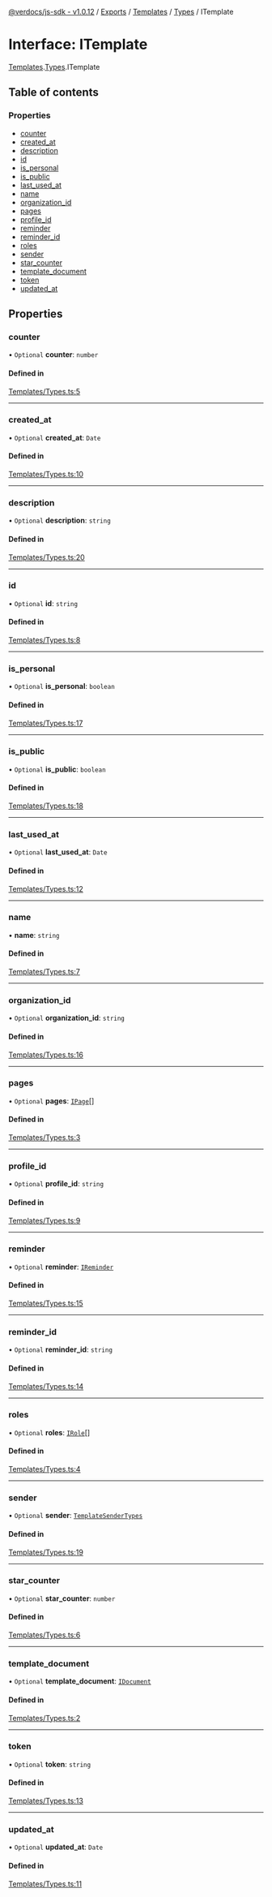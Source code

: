 [@verdocs/js-sdk - v1.0.12](../README.md) / [Exports](../modules.md) / [Templates](../modules/Templates.md) / [Types](../modules/Templates.Types.md) / ITemplate

# Interface: ITemplate

[Templates](../modules/Templates.md).[Types](../modules/Templates.Types.md).ITemplate

## Table of contents

### Properties

- [counter](Templates.Types.ITemplate.md#counter)
- [created_at](Templates.Types.ITemplate.md#created_at)
- [description](Templates.Types.ITemplate.md#description)
- [id](Templates.Types.ITemplate.md#id)
- [is_personal](Templates.Types.ITemplate.md#is_personal)
- [is_public](Templates.Types.ITemplate.md#is_public)
- [last_used_at](Templates.Types.ITemplate.md#last_used_at)
- [name](Templates.Types.ITemplate.md#name)
- [organization_id](Templates.Types.ITemplate.md#organization_id)
- [pages](Templates.Types.ITemplate.md#pages)
- [profile_id](Templates.Types.ITemplate.md#profile_id)
- [reminder](Templates.Types.ITemplate.md#reminder)
- [reminder_id](Templates.Types.ITemplate.md#reminder_id)
- [roles](Templates.Types.ITemplate.md#roles)
- [sender](Templates.Types.ITemplate.md#sender)
- [star_counter](Templates.Types.ITemplate.md#star_counter)
- [template_document](Templates.Types.ITemplate.md#template_document)
- [token](Templates.Types.ITemplate.md#token)
- [updated_at](Templates.Types.ITemplate.md#updated_at)

## Properties

### counter

• `Optional` **counter**: `number`

#### Defined in

[Templates/Types.ts:5](https://github.com/Verdocs/js-sdk/blob/main/src/Templates/Types.ts#L5)

___

### created\_at

• `Optional` **created\_at**: `Date`

#### Defined in

[Templates/Types.ts:10](https://github.com/Verdocs/js-sdk/blob/main/src/Templates/Types.ts#L10)

___

### description

• `Optional` **description**: `string`

#### Defined in

[Templates/Types.ts:20](https://github.com/Verdocs/js-sdk/blob/main/src/Templates/Types.ts#L20)

___

### id

• `Optional` **id**: `string`

#### Defined in

[Templates/Types.ts:8](https://github.com/Verdocs/js-sdk/blob/main/src/Templates/Types.ts#L8)

___

### is\_personal

• `Optional` **is\_personal**: `boolean`

#### Defined in

[Templates/Types.ts:17](https://github.com/Verdocs/js-sdk/blob/main/src/Templates/Types.ts#L17)

___

### is\_public

• `Optional` **is\_public**: `boolean`

#### Defined in

[Templates/Types.ts:18](https://github.com/Verdocs/js-sdk/blob/main/src/Templates/Types.ts#L18)

___

### last\_used\_at

• `Optional` **last\_used\_at**: `Date`

#### Defined in

[Templates/Types.ts:12](https://github.com/Verdocs/js-sdk/blob/main/src/Templates/Types.ts#L12)

___

### name

• **name**: `string`

#### Defined in

[Templates/Types.ts:7](https://github.com/Verdocs/js-sdk/blob/main/src/Templates/Types.ts#L7)

___

### organization\_id

• `Optional` **organization\_id**: `string`

#### Defined in

[Templates/Types.ts:16](https://github.com/Verdocs/js-sdk/blob/main/src/Templates/Types.ts#L16)

___

### pages

• `Optional` **pages**: [`IPage`](Templates.Types.IPage.md)[]

#### Defined in

[Templates/Types.ts:3](https://github.com/Verdocs/js-sdk/blob/main/src/Templates/Types.ts#L3)

___

### profile\_id

• `Optional` **profile\_id**: `string`

#### Defined in

[Templates/Types.ts:9](https://github.com/Verdocs/js-sdk/blob/main/src/Templates/Types.ts#L9)

___

### reminder

• `Optional` **reminder**: [`IReminder`](Templates.Types.IReminder.md)

#### Defined in

[Templates/Types.ts:15](https://github.com/Verdocs/js-sdk/blob/main/src/Templates/Types.ts#L15)

___

### reminder\_id

• `Optional` **reminder\_id**: `string`

#### Defined in

[Templates/Types.ts:14](https://github.com/Verdocs/js-sdk/blob/main/src/Templates/Types.ts#L14)

___

### roles

• `Optional` **roles**: [`IRole`](Templates.Types.IRole.md)[]

#### Defined in

[Templates/Types.ts:4](https://github.com/Verdocs/js-sdk/blob/main/src/Templates/Types.ts#L4)

___

### sender

• `Optional` **sender**: [`TemplateSenderTypes`](../enums/Templates.Types.TemplateSenderTypes.md)

#### Defined in

[Templates/Types.ts:19](https://github.com/Verdocs/js-sdk/blob/main/src/Templates/Types.ts#L19)

___

### star\_counter

• `Optional` **star\_counter**: `number`

#### Defined in

[Templates/Types.ts:6](https://github.com/Verdocs/js-sdk/blob/main/src/Templates/Types.ts#L6)

___

### template\_document

• `Optional` **template\_document**: [`IDocument`](Templates.Types.IDocument.md)

#### Defined in

[Templates/Types.ts:2](https://github.com/Verdocs/js-sdk/blob/main/src/Templates/Types.ts#L2)

___

### token

• `Optional` **token**: `string`

#### Defined in

[Templates/Types.ts:13](https://github.com/Verdocs/js-sdk/blob/main/src/Templates/Types.ts#L13)

___

### updated\_at

• `Optional` **updated\_at**: `Date`

#### Defined in

[Templates/Types.ts:11](https://github.com/Verdocs/js-sdk/blob/main/src/Templates/Types.ts#L11)
